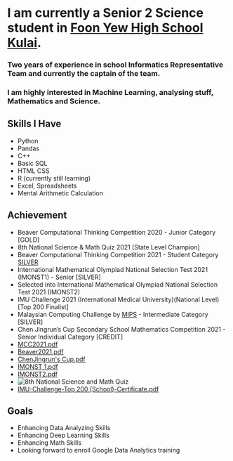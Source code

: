 # I am currently a Senior 2 Science student in [Foon Yew High School Kulai](http://www.fyk.edu.my/). 
### Two years of experience in school Informatics Representative Team and currently the captain of the team.
### I am highly interested in Machine Learning, analysing stuff, Mathematics and Science.

## **Skills I Have**
* Python
* Pandas
* C++
* Basic SQL
* HTML CSS
* R (currently still learning)
* Excel, Spreadsheets
* Mental Arithmetic Calculation

## **Achievement**
* Beaver Computational Thinking Competition 2020 - Junior Category [GOLD]
* 8th National Science & Math Quiz 2021 [State Level Champion]
* Beaver Computational Thinking Competition 2021 - Student Category [SILVER](https://docs.google.com/spreadsheets/d/1Ht7e17d_ZvHHSnYE3ZQ-hIDFJu5_SM7iBxczKFH1FMw/edit#gid=1767961095)
* International Mathematical Olympiad National Selection Test 2021 (IMONST1) - Senior [SILVER]
* Selected into International Mathematical Olympiad National Selection Test 2021 (IMONST2)
* IMU Challenge 2021 (International Medical University)(National Level) [Top 200 Finalist]
* Malaysian Computing Challenge by [MIPS](https://ioimalaysia.org/) - Intermediate Category [SILVER]
* Chen Jingrun’s Cup Secondary School Mathematics Competition 2021 - Senior Individual Category [CREDIT]
* [MCC2021.pdf](https://github.com/SiriusYH/SiriusYH/files/7531492/MCC2021.pdf)
* [Beaver2021.pdf](https://github.com/SiriusYH/SiriusYH/files/7531493/Beaver2021.pdf)
* [ChenJingrun's Cup.pdf](https://github.com/SiriusYH/SiriusYH/files/7531494/ChenJingrun.s.Cup.pdf)
* [IMONST 1.pdf](https://github.com/SiriusYH/SiriusYH/files/7531495/IMONST.1.pdf)
* [IMONST2.pdf](https://github.com/SiriusYH/SiriusYH/files/7531496/IMONST2.pdf)
* ![8th National Science and Math Quiz](https://user-images.githubusercontent.com/64475165/141608315-d6d7c8ff-5a4d-45d7-b4fa-93d4022033cd.jpg)
* [IMU-Challenge-Top 200 (School)-Certificate.pdf](https://github.com/SiriusYH/SiriusYH/files/7531497/IMU-Challenge-Top.200.School.-Certificate.pdf)

## Goals
- Enhancing Data Analyzing Skills
- Enhancing Deep Learning Skills
- Enhancing Math Skills
- Looking forward to enroll Google Data Analytics training
